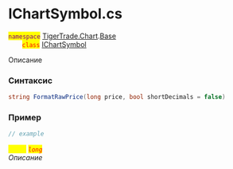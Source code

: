 
# IChartSymbol.cs
<mark style="color:purple;">`namespace`</mark> [TigerTrade.Chart](../../../../TigerTrade.Chart.md).[Base](../../../../TigerTrade.Chart/Base.md)  
&nbsp;&nbsp;&nbsp;&nbsp;&nbsp;&nbsp;&nbsp;<mark style="color:red;">`class`</mark> [IChartSymbol](../../IChartSymbol.cs.md)

Описание

### Синтаксис
```csharp
string FormatRawPrice(long price, bool shortDecimals = false)
```
### Пример  
```csharp
// example
```

<mark style="color:yellow;">`price`</mark> <mark style="color:red;">*`long`*</mark>  
 *Описание*  
  

                    
                    